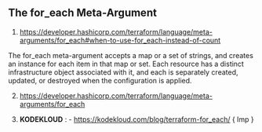 ## The for_each Meta-Argument
1. https://developer.hashicorp.com/terraform/language/meta-arguments/for_each#when-to-use-for_each-instead-of-count

The for_each meta-argument accepts a map or a set of strings, and creates an instance for each item in that map or set. Each resource has a distinct infrastructure object associated with it, and each is separately created, updated, or destroyed when the configuration is applied.


2. https://developer.hashicorp.com/terraform/language/meta-arguments/for_each

3. **KODEKLOUD** : - https://kodekloud.com/blog/terraform-for_each/  { Imp }
